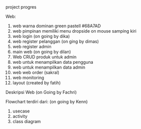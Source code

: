 project progres

Web:
1. web warna dominan green pastell #68A7AD
2. web pimpinan memiliki menu dropside on mouse samping kiri
3. web login (on going by dika)
4. web register pelanggan (on ging by dimas)
5. web register admin
6. main web (on going by dilan)
7. Web CRUD produk untuk admin
8. web untuk menampilkan data pengguna
9. web untuk menampilkan data admin
10. web web order (sakral)
11. web monitoring
12. layout (created by fatih)

Deskripsi Web (on Going by Fachri)

Flowchart terdiri dari: (on going by Kenn)
1. usecase
2. activity
3. class diagram
